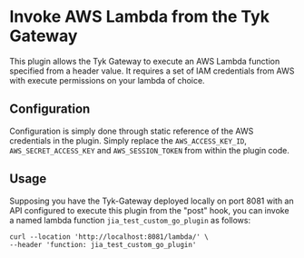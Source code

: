 # Invoke AWS Lambda from the Tyk Gateway

This plugin allows the Tyk Gateway to execute an AWS Lambda function specified from a header value.
It requires a set of IAM credentials from AWS with execute permissions on your lambda of choice.

## Configuration
Configuration is simply done through static reference of the AWS credentials in the plugin.
Simply replace the `AWS_ACCESS_KEY_ID`, `AWS_SECRET_ACCESS_KEY` and `AWS_SESSION_TOKEN` from within the plugin code.

## Usage
Supposing you have the Tyk-Gateway deployed locally on port 8081 with an API configured to execute this 
plugin from the "post" hook, you can invoke a named lambda function `jia_test_custom_go_plugin` as follows:

```shell
curl --location 'http://localhost:8081/lambda/' \
--header 'function: jia_test_custom_go_plugin'
```
